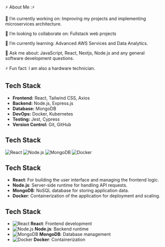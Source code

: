 ⚡ About Me :⚡

🔭 I’m currently working on:
Improving my projects and implementing microservices architecture.

👯 I’m looking to collaborate on:
Fullstack web projects

🌱 I’m currently learning:
Advanced AWS Services and Data Analytics.

💬 Ask me about:
JavaScript, React, Nextjs, Node.js and any general software development questions.

⚡ Fun fact:
I am also a hardware technician.


## Tech Stack

- **Frontend:** React, Tailwind CSS, Axios
- **Backend:** Node.js, Express.js
- **Database:** MongoDB
- **DevOps:** Docker, Kubernetes
- **Testing:** Jest, Cypress
- **Version Control:** Git, GitHub


## Tech Stack

![React](https://img.shields.io/badge/React-20232A?style=for-the-badge&logo=react&logoColor=61DAFB)
![Node.js](https://img.shields.io/badge/Node.js-339933?style=for-the-badge&logo=nodedotjs&logoColor=white)
![MongoDB](https://img.shields.io/badge/MongoDB-4EA94B?style=for-the-badge&logo=mongodb&logoColor=white)
![Docker](https://img.shields.io/badge/Docker-2496ED?style=for-the-badge&logo=docker&logoColor=white)

## Tech Stack

- **React**: For building the user interface and managing the frontend logic.
- **Node.js**: Server-side runtime for handling API requests.
- **MongoDB**: NoSQL database for storing application data.
- **Docker**: Containerization of the application for deployment and scaling.

## Tech Stack

- ![React](https://cdn.jsdelivr.net/gh/devicons/devicon/icons/react/react-original.svg) **React**: Frontend development
- ![Node.js](https://cdn.jsdelivr.net/gh/devicons/devicon/icons/nodejs/nodejs-original.svg) **Node.js**: Backend runtime
- ![MongoDB](https://cdn.jsdelivr.net/gh/devicons/devicon/icons/mongodb/mongodb-original.svg) **MongoDB**: Database management
- ![Docker](https://cdn.jsdelivr.net/gh/devicons/devicon/icons/docker/docker-original.svg) **Docker**: Containerization
